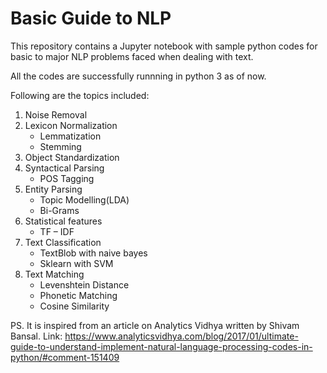 # Basic Guide to NLP
This repository contains a Jupyter notebook with sample python codes for basic to major NLP problems faced when dealing with text.

All the codes are successfully runnning in python 3 as of now.

Following are the topics included:
1. Noise Removal
2. Lexicon Normalization
     * Lemmatization
     * Stemming
3. Object Standardization
4. Syntactical Parsing
     * POS Tagging
5. Entity Parsing
     * Topic Modelling(LDA)
     * Bi-Grams
6. Statistical features
     * TF – IDF
7. Text Classification
     * TextBlob with naive bayes
     * Sklearn with SVM
8. Text Matching
     * Levenshtein Distance
     * Phonetic Matching
     * Cosine Similarity



PS. It is inspired from an article on Analytics Vidhya written by Shivam Bansal. 
Link: https://www.analyticsvidhya.com/blog/2017/01/ultimate-guide-to-understand-implement-natural-language-processing-codes-in-python/#comment-151409
